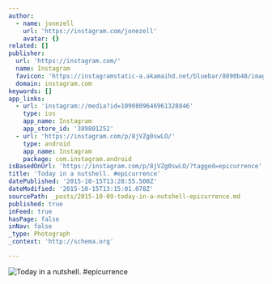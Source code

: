 ```yaml
---
author:
  - name: jonezell
    url: 'https://instagram.com/jonezell'
    avatar: {}
related: []
publisher:
  url: 'https://instagram.com/'
  name: Instagram
  favicon: 'https://instagramstatic-a.akamaihd.net/bluebar/8090b48/images/ico/favicon.ico'
  domain: instagram.com
keywords: []
app_links:
  - url: 'instagram://media?id=1090809646961328846'
    type: ios
    app_name: Instagram
    app_store_id: '389801252'
  - url: 'https://instagram.com/p/8jVZg0swLO/'
    type: android
    app_name: Instagram
    package: com.instagram.android
isBasedOnUrl: 'https://instagram.com/p/8jVZg0swLO/?tagged=epicurrence'
title: 'Today in a nutshell. #epicurrence'
datePublished: '2015-10-15T13:28:55.500Z'
dateModified: '2015-10-15T13:15:01.078Z'
sourcePath: _posts/2015-10-09-today-in-a-nutshell-epicurrence.md
published: true
inFeed: true
hasPage: false
inNav: false
_type: Photograph
_context: 'http://schema.org'

---
```

![Today in a nutshell&period; &num;epicurrence](https://scontent.cdninstagram.com/hphotos-xfa1/t51.2885-15/e15/11363675_625652610906952_1852624609_n.jpg)